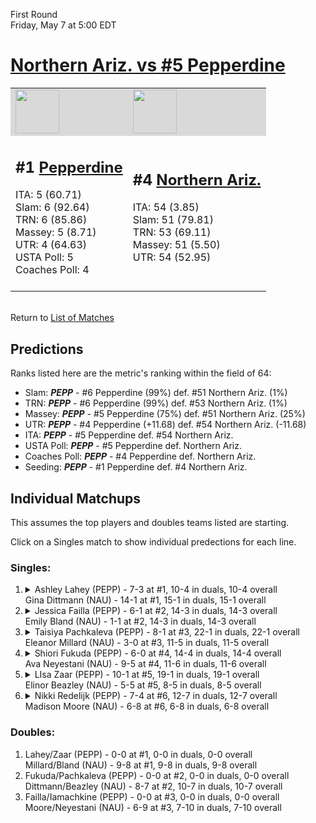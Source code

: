 First Round  
Friday, May 7 at 5:00 EDT
# [Northern Ariz. vs #5 Pepperdine](https://www.ncaa.com/game/5833655) 

<table>  
<tr style="background-color: #d9d9d9 !important"><td><a href="#"><img src="https://www.ncaa.com/sites/default/files/images/logos/schools/p/pepperdine.70.png" width="70" height="70" /></a></td><td><a href="#"><img src="https://www.ncaa.com/sites/default/files/images/logos/schools/n/northern-ariz.70.png" width="70" height="70" /></a></td></tr>
<tr><td>  

<h2>#1 <a href="#">Pepperdine</a></h2>  
ITA: 5 (60.71)<br>  
Slam: 6 (92.64)<br>  
TRN: 6 (85.86)<br>  
Massey: 5 (8.71)<br>  
UTR: 4 (64.63)<br>  
USTA Poll: 5<br>  
Coaches Poll: 4<br>  
<br>  

</td><td>  

<h2>#4 <a href="#">Northern Ariz.</a></h2>  
ITA: 54 (3.85)<br>  
Slam: 51 (79.81)<br>  
TRN: 53 (69.11)<br>  
Massey: 51 (5.50)<br>  
UTR: 54 (52.95)<br>  
<br>  

</td></tr></table>  


<br>Return to [List of Matches](../index.md)  

## Predictions  

Ranks listed here are the metric's ranking within the field of 64:  
- Slam: ***PEPP*** - #6 Pepperdine (99%) def. #51 Northern Ariz. (1%)  
- TRN: ***PEPP*** - #6 Pepperdine (99%) def. #53 Northern Ariz. (1%)  
- Massey: ***PEPP*** - #5 Pepperdine (75%) def. #51 Northern Ariz. (25%)  
- UTR: ***PEPP*** - #4 Pepperdine (+11.68) def. #54 Northern Ariz. (-11.68)  
- ITA: ***PEPP*** - #5 Pepperdine def. #54 Northern Ariz.  
- USTA Poll: ***PEPP*** - #5 Pepperdine def. Northern Ariz.  
- Coaches Poll: ***PEPP*** - #4 Pepperdine def. Northern Ariz.  
- Seeding: ***PEPP*** - #1 Pepperdine def. #4 Northern Ariz.  

## Individual Matchups  

This assumes the top players and doubles teams listed are starting.  

Click on a Singles match to show individual predections for each line.  

### Singles:  

<ol>
<li><details><summary markdown="span">
Ashley Lahey (PEPP) - 7-3 at #1, 10-4 in duals, 10-4 overall<br>  
Gina Dittmann (NAU) - 14-1 at #1, 15-1 in duals, 15-1 overall
</summary><h4>Predictions</h4><ul>
<li>Slam: <b><i>VT</i></b> - #30 Virginia Tech (56%) def. #35 Texas Tech (44%)</li>  
</ul></details></li>
<li><details><summary markdown="span">
Jessica Failla (PEPP) - 6-1 at #2, 14-3 in duals, 14-3 overall<br>  
Emily Bland (NAU) - 1-1 at #2, 14-3 in duals, 14-3 overall
</summary><h4>Predictions</h4><ul>
<li>Slam: <b><i>VT</i></b> - #30 Virginia Tech (56%) def. #35 Texas Tech (44%)</li>  
</ul></details></li>
<li><details><summary markdown="span">
Taisiya Pachkaleva (PEPP) - 8-1 at #3, 22-1 in duals, 22-1 overall<br>  
Eleanor Millard (NAU) - 3-0 at #3, 11-5 in duals, 11-5 overall
</summary><h4>Predictions</h4><ul>
<li>Slam: <b><i>VT</i></b> - #30 Virginia Tech (56%) def. #35 Texas Tech (44%)</li>  
</ul></details></li>
<li><details><summary markdown="span">
Shiori Fukuda (PEPP) - 6-0 at #4, 14-4 in duals, 14-4 overall<br>  
Ava Neyestani (NAU) - 9-5 at #4, 11-6 in duals, 11-6 overall
</summary><h4>Predictions</h4><ul>
<li>Slam: <b><i>VT</i></b> - #30 Virginia Tech (56%) def. #35 Texas Tech (44%)</li>  
</ul></details></li>
<li><details><summary markdown="span">
LIsa Zaar (PEPP) - 10-1 at #5, 19-1 in duals, 19-1 overall<br>  
Elinor Beazley (NAU) - 5-5 at #5, 8-5 in duals, 8-5 overall
</summary><h4>Predictions</h4><ul>
<li>Slam: <b><i>VT</i></b> - #30 Virginia Tech (56%) def. #35 Texas Tech (44%)</li>  
</ul></details></li>
<li><details><summary markdown="span">
Nikki Redelijk (PEPP) - 7-4 at #6, 12-7 in duals, 12-7 overall<br>  
Madison Moore (NAU) - 6-8 at #6, 6-8 in duals, 6-8 overall
</summary><h4>Predictions</h4><ul>
<li>Slam: <b><i>VT</i></b> - #30 Virginia Tech (56%) def. #35 Texas Tech (44%)</li>  
</ul></details></li>
</ol>

### Doubles:  
1. Lahey/Zaar (PEPP) - 0-0 at #1, 0-0 in duals, 0-0 overall  
   Millard/Bland (NAU) - 9-8 at #1, 9-8 in duals, 9-8 overall
2. Fukuda/Pachkaleva (PEPP) - 0-0 at #2, 0-0 in duals, 0-0 overall  
   Dittmann/Beazley (NAU) - 8-7 at #2, 10-7 in duals, 10-7 overall
3. Failla/Iamachkine (PEPP) - 0-0 at #3, 0-0 in duals, 0-0 overall  
   Moore/Neyestani (NAU) - 6-9 at #3, 7-10 in duals, 7-10 overall